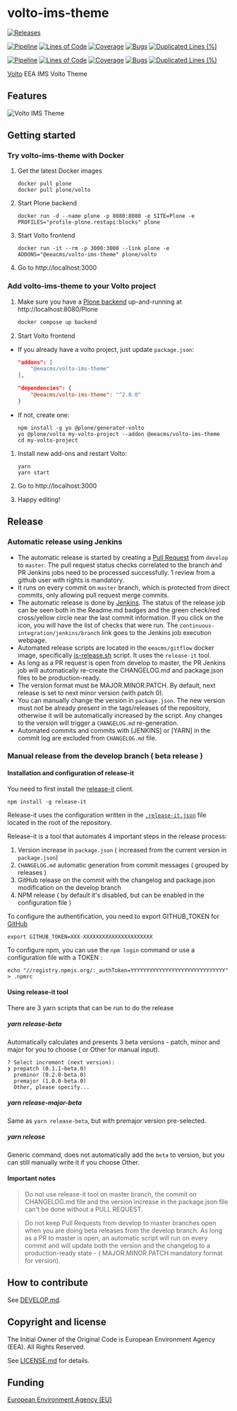# volto-ims-theme

[![Releases](https://img.shields.io/github/v/release/eea/volto-ims-theme)](https://github.com/eea/volto-ims-theme/releases)

[![Pipeline](https://ci.eionet.europa.eu/buildStatus/icon?job=volto-addons%2Fvolto-ims-theme%2Fmaster&subject=master)](https://ci.eionet.europa.eu/view/Github/job/volto-addons/job/volto-ims-theme/job/master/display/redirect)
[![Lines of Code](https://sonarqube.eea.europa.eu/api/project_badges/measure?project=volto-ims-theme-master&metric=ncloc)](https://sonarqube.eea.europa.eu/dashboard?id=volto-ims-theme-master)
[![Coverage](https://sonarqube.eea.europa.eu/api/project_badges/measure?project=volto-ims-theme-master&metric=coverage)](https://sonarqube.eea.europa.eu/dashboard?id=volto-ims-theme-master)
[![Bugs](https://sonarqube.eea.europa.eu/api/project_badges/measure?project=volto-ims-theme-master&metric=bugs)](https://sonarqube.eea.europa.eu/dashboard?id=volto-ims-theme-master)
[![Duplicated Lines (%)](https://sonarqube.eea.europa.eu/api/project_badges/measure?project=volto-ims-theme-master&metric=duplicated_lines_density)](https://sonarqube.eea.europa.eu/dashboard?id=volto-ims-theme-master)

[![Pipeline](https://ci.eionet.europa.eu/buildStatus/icon?job=volto-addons%2Fvolto-ims-theme%2Fdevelop&subject=develop)](https://ci.eionet.europa.eu/view/Github/job/volto-addons/job/volto-ims-theme/job/develop/display/redirect)
[![Lines of Code](https://sonarqube.eea.europa.eu/api/project_badges/measure?project=volto-ims-theme-develop&metric=ncloc)](https://sonarqube.eea.europa.eu/dashboard?id=volto-ims-theme-develop)
[![Coverage](https://sonarqube.eea.europa.eu/api/project_badges/measure?project=volto-ims-theme-develop&metric=coverage)](https://sonarqube.eea.europa.eu/dashboard?id=volto-ims-theme-develop)
[![Bugs](https://sonarqube.eea.europa.eu/api/project_badges/measure?project=volto-ims-theme-develop&metric=bugs)](https://sonarqube.eea.europa.eu/dashboard?id=volto-ims-theme-develop)
[![Duplicated Lines (%)](https://sonarqube.eea.europa.eu/api/project_badges/measure?project=volto-ims-theme-develop&metric=duplicated_lines_density)](https://sonarqube.eea.europa.eu/dashboard?id=volto-ims-theme-develop)


[Volto](https://github.com/plone/volto) EEA IMS Volto Theme

## Features

![Volto IMS Theme](https://raw.githubusercontent.com/eea/volto-ims-theme/docs/docs/volto-ims-theme.png)

## Getting started

### Try volto-ims-theme with Docker

1. Get the latest Docker images

   ```
   docker pull plone
   docker pull plone/volto
   ```

1. Start Plone backend
   ```
   docker run -d --name plone -p 8080:8080 -e SITE=Plone -e PROFILES="profile-plone.restapi:blocks" plone
   ```

1. Start Volto frontend

   ```
   docker run -it --rm -p 3000:3000 --link plone -e ADDONS="@eeacms/volto-ims-theme" plone/volto
   ```

1. Go to http://localhost:3000

### Add volto-ims-theme to your Volto project

1. Make sure you have a [Plone backend](https://plone.org/download) up-and-running at http://localhost:8080/Plone

   ```Bash
   docker compose up backend
   ```

1. Start Volto frontend

* If you already have a volto project, just update `package.json`:

   ```JSON
   "addons": [
       "@eeacms/volto-ims-theme"
   ],

   "dependencies": {
       "@eeacms/volto-ims-theme": "^2.0.0"
   }
   ```

* If not, create one:

   ```
   npm install -g yo @plone/generator-volto
   yo @plone/volto my-volto-project --addon @eeacms/volto-ims-theme
   cd my-volto-project
   ```

1. Install new add-ons and restart Volto:

   ```
   yarn
   yarn start
   ```

1. Go to http://localhost:3000

1. Happy editing!

## Release

### Automatic release using Jenkins

*  The automatic release is started by creating a [Pull Request](../../compare/master...develop) from `develop` to `master`. The pull request status checks correlated to the branch and PR Jenkins jobs need to be processed successfully. 1 review from a github user with rights is mandatory.
* It runs on every commit on `master` branch, which is protected from direct commits, only allowing pull request merge commits.
* The automatic release is done by [Jenkins](https://ci.eionet.europa.eu). The status of the release job can be seen both in the Readme.md badges and the green check/red cross/yellow circle near the last commit information. If you click on the icon, you will have the list of checks that were run. The `continuous-integration/jenkins/branch` link goes to the Jenkins job execution webpage.
* Automated release scripts are located in the `eeacms/gitflow` docker image, specifically [js-release.sh](https://github.com/eea/eea.docker.gitflow/blob/master/src/js-release.sh) script. It  uses the `release-it` tool.
* As long as a PR request is open from develop to master, the PR Jenkins job will automatically re-create the CHANGELOG.md and package.json files to be production-ready.
* The version format must be MAJOR.MINOR.PATCH. By default, next release is set to next minor version (with patch 0).
* You can manually change the version in `package.json`.  The new version must not be already present in the tags/releases of the repository, otherwise it will be automatically increased by the script. Any changes to the version will trigger a `CHANGELOG.md` re-generation.
* Automated commits and commits with [JENKINS] or [YARN] in the commit log are excluded from `CHANGELOG.md` file.

### Manual release from the develop branch ( beta release )

#### Installation and configuration of release-it

You need to first install the [release-it](https://github.com/release-it/release-it)  client.

   ```
   npm install -g release-it
   ```

Release-it uses the configuration written in the [`.release-it.json`](./.release-it.json) file located in the root of the repository.

Release-it is a tool that automates 4 important steps in the release process:

1. Version increase in `package.json` ( increased from the current version in `package.json`)
2. `CHANGELOG.md` automatic generation from commit messages ( grouped by releases )
3. GitHub release on the commit with the changelog and package.json modification on the develop branch
4. NPM release ( by default it's disabled, but can be enabled in the configuration file )

To configure the authentification, you need to export GITHUB_TOKEN for [GitHub](https://github.com/settings/tokens)

   ```
   export GITHUB_TOKEN=XXX-XXXXXXXXXXXXXXXXXXXXXX
   ```

 To configure npm, you can use the `npm login` command or use a configuration file with a TOKEN :

   ```
   echo "//registry.npmjs.org/:_authToken=YYYYYYYYYYYYYYYYYYYYYYYYYYYYYY" > .npmrc
   ```

#### Using release-it tool

There are 3 yarn scripts that can be run to do the release

##### yarn release-beta

Automatically calculates and presents 3 beta versions - patch, minor and major for you to choose ( or Other for manual input).

```
? Select increment (next version):
❯ prepatch (0.1.1-beta.0)
  preminor (0.2.0-beta.0)
  premajor (1.0.0-beta.0)
  Other, please specify...
```

##### yarn release-major-beta

Same as `yarn release-beta`, but with premajor version pre-selected.

##### yarn release

Generic command, does not automatically add the `beta` to version, but you can still manually write it if you choose Other.

#### Important notes

> Do not use release-it tool on master branch, the commit on CHANGELOG.md file and the version increase in the package.json file can't be done without a PULL REQUEST.

> Do not keep Pull Requests from develop to master branches open when you are doing beta releases from the develop branch. As long as a PR to master is open, an automatic script will run on every commit and will update both the version and the changelog to a production-ready state - ( MAJOR.MINOR.PATCH mandatory format for version).


## How to contribute

See [DEVELOP.md](https://github.com/eea/volto-ims-theme/blob/master/DEVELOP.md).

## Copyright and license

The Initial Owner of the Original Code is European Environment Agency (EEA).
All Rights Reserved.

See [LICENSE.md](https://github.com/eea/volto-ims-theme/blob/master/LICENSE.md) for details.

## Funding

[European Environment Agency (EU)](http://eea.europa.eu)
